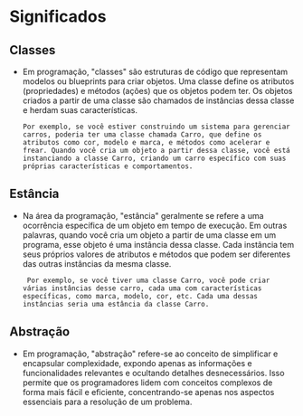 # Significados

## Classes
- Em programação, "classes" são estruturas de código que representam modelos ou blueprints para criar objetos. Uma classe define os atributos (propriedades) e métodos (ações) que os objetos podem ter. Os objetos criados a partir de uma classe são chamados de instâncias dessa classe e herdam suas características.

      Por exemplo, se você estiver construindo um sistema para gerenciar carros, poderia ter uma classe chamada Carro, que define os atributos como cor, modelo e marca, e métodos como acelerar e frear. Quando você cria um objeto a partir dessa classe, você está instanciando a classe Carro, criando um carro específico com suas próprias características e comportamentos.

## Estância 
-  Na área da programação, "estância" geralmente se refere a uma ocorrência específica de um objeto em tempo de execução. Em outras palavras, quando você cria um objeto a partir de uma classe em um programa, esse objeto é uma instância dessa classe. Cada instância tem seus próprios valores de atributos e métodos que podem ser diferentes das outras instâncias da mesma classe. 
 
        Por exemplo, se você tiver uma classe Carro, você pode criar várias instâncias desse carro, cada uma com características específicas, como marca, modelo, cor, etc. Cada uma dessas instâncias seria uma estância da classe Carro.



## Abstração
- Em programação, "abstração" refere-se ao conceito de simplificar e encapsular complexidade, expondo apenas as informações e funcionalidades relevantes e ocultando detalhes desnecessários. Isso permite que os programadores lidem com conceitos complexos de forma mais fácil e eficiente, concentrando-se apenas nos aspectos essenciais para a resolução de um problema.
